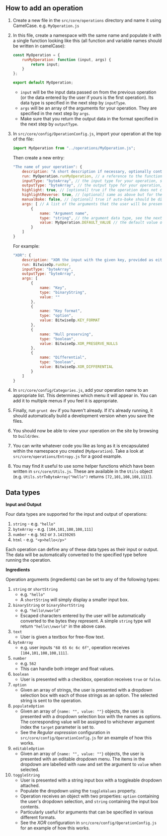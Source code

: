## How to add an operation

 1. Create a new file in the `src/core/operations` directory and name it using CamelCase. e.g. `MyOperation.js`
 2. In this file, create a namespace with the same name and populate it with a single function looking like this (all function and variable names should be written in camelCase):
    
    ```javascript
    const MyOperation = {
        runMyOperation: function (input, args) {
            return input;
        }
    };

    export default MyOperation;
    ```

    - `input` will be the input data passed on from the previous operation (or the data entered by the user if yours is the first operation). Its data type is specified in the next step by `inputType`.
    - `args` will be an array of the arguments for your operation. They are specified in the next step by `args`.
    - Make sure that you return the output data in the format specified in the next step by `outputType`.

 3. In `src/core/config/OperationConfig.js`, import your operation at the top of the file:

    ```javascript
    import MyOperation from "../operations/MyOperation.js";
    ```

    Then create a new entry:

    ```javascript
	"The name of your operation": {
		description: "A short description if necessary, optionally containing HTML code (e.g. lists and paragraphs)",
		run: MyOperation.runMyOperation, // a reference to the function that runs your operation 
		inputType: "byteArray", // the input type for your operation, see the next section for valid types
		outputType: "byteArray", // the output type for your operation, see the next section for valid types
		highlight: true, // [optional] true if the operation does not change the position of bytes in the output (so that highlighting can be calculated)
		highlightReverse: true, // [optional] same as above but for the reverse of the operation (output to input highlighting)
		manualBake: false, // [optional] true if auto-bake should be disabled when this operation is added to the recipe
		args: [ // A list of the arguments that the user will be presented with
			{
				name: "Argument name",
				type: "string", // the argument data type, see the next section for valid types
				value: MyOperation.DEFAULT_VALUE // the default value of the argument
			}
		]
	}
    ```
        
    For example:
    
    ```javascript
	"XOR": {
		description: "XOR the input with the given key, provided as either a hex or ASCII string.<br>e.g. fe023da5<br><br><b>Options</b><br><u>Null preserving:</u> If the current byte is 0x00 or the same as the key, skip it.<br><br><u>Differential:</u> Set the key to the value of the previously decoded byte.",
		run: BitwiseOp.runXor,
		inputType: "byteArray",
		outputType: "byteArray",
		args: [
			{
				name: "Key",
				type: "binaryString",
				value: ""
			},
			{
				name: "Key format",
				type: "option",
				value: BitwiseOp.KEY_FORMAT
			},
			{
				name: "Null preserving",
				type: "boolean",
				value: BitwiseOp.XOR_PRESERVE_NULLS
			},
			{
				name: "Differential",
				type: "boolean",
				value: BitwiseOp.XOR_DIFFERENTIAL
			}
		]
	}
    ```
        
 4. In `src/core/config/Categories.js`, add your operation name to an appropriate list. This determines which menu it will appear in. You can add it to multiple menus if you feel it is appropriate.
 5. Finally, run `grunt dev` if you haven't already. If it's already running, it should automatically build a development version when you save the files.
 6. You should now be able to view your operation on the site by browsing to `build/dev`.
 7. You can write whatever code you like as long as it is encapsulated within the namespace you created (`MyOperation`). Take a look at `src/core/operations/Entropy.js` for a good example.
 8. You may find it useful to use some helper functions which have been written in `src/core/Utils.js`. These are available in the `Utils` object (e.g. `Utils.strToByteArray("Hello")` returns `[72,101,108,108,111]`).
 

## Data types

**Input and Output**

Four data types are supported for the input and output of operations:

 1. `string` - e.g. `"hello"`
 2. `byteArray` - e.g. `[104,101,108,108,111]`
 3. `number` - e.g. `562` or `3.14159265`
 4. `html` - e.g. `"<p>hello</p>"`
 
Each operation can define any of these data types as their input or output. The data will be automatically converted to the specified type before running the operation.

**Ingredients**

Operation arguments (ingredients) can be set to any of the following types:

 1. `string` or `shortString`
     - e.g. `"hello"`
     - A `shortString` will simply display a smaller input box.
 2. `binaryString` or `binaryShortString`
     - e.g. `"hello\nworld"`
     - Escaped characters entered by the user will be automatically converted to the bytes they represent. A simple `string` type will return `"hello\\nworld"` in the above case.
 3. `text`
     - User is given a textbox for free-flow text.
 4. `byteArray`
     - e.g. user inputs `"68 65 6c 6c 6f"`, operation receives `[104,101,108,108,111]`.
 5. `number`
     - e.g. `562`
     - This can handle both integer and float values.
 6. `boolean`
     - User is presented with a checkbox, operation receives `true` or `false`.
 7. `option`
     - Given an array of strings, the user is presented with a dropdown selection box with each of those strings as an option. The selected string is sent to the operation.
 7. `populateOption`
     - Given an array of `{name: "", value: ""}` objects, the user is presented with a dropdown selection box with the names as options. The corresponding value will be assigned to whichever argument index the `target` parameter is set to.
     - See the *Regular expression* configuration in `src/core/config/OperationConfig.js` for an example of how this works.
 8. `editableOption`
     - Given an array of `{name: "", value: ""}` objects, the user is presented with an editable dropdown menu. The items in the dropdown are labelled with `name` and set the argument to `value` when selected.
 9. `toggleString`
     - User is presented with a string input box with a toggleable dropdown attached.
     - Populate the dropdown using the `toggleValues` property.
     - Operation receives an object with two properties: `option` containing the user's dropdown selection, and `string` containing the input box contents.
     - Particularly useful for arguments that can be specified in various different formats.
     - See the *XOR* configuration in `src/core/config/OperationConfig.js` for an example of how this works.
